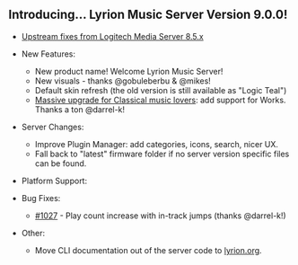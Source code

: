 ## Introducing... Lyrion Music Server Version 9.0.0!

- [Upstream fixes from Logitech Media Server 8.5.x](changelog-lms8.md)

- New Features:

	- New product name! Welcome Lyrion Music Server!
	- New visuals - thanks @gobuleberbu & @mikes!
	- Default skin refresh (the old version is still available as "Logic Teal")
	- [Massive upgrade for Classical music lovers](https://github.com/LMS-Community/slimserver/pull/930): add support for Works. Thanks a ton @darrel-k!

- Server Changes:

	- Improve Plugin Manager: add categories, icons, search, nicer UX.
	- Fall back to "latest" firmware folder if no server version specific files can be found.

- Platform Support:

- Bug Fixes:

	- [#1027](https://github.com/LMS-Community/slimserver/issues/1027) \- Play count increase with in-track jumps (thanks @darrel-k!)

- Other:

	- Move CLI documentation out of the server code to [lyrion.org](https://lyrion.org/reference/cli/introduction/).


